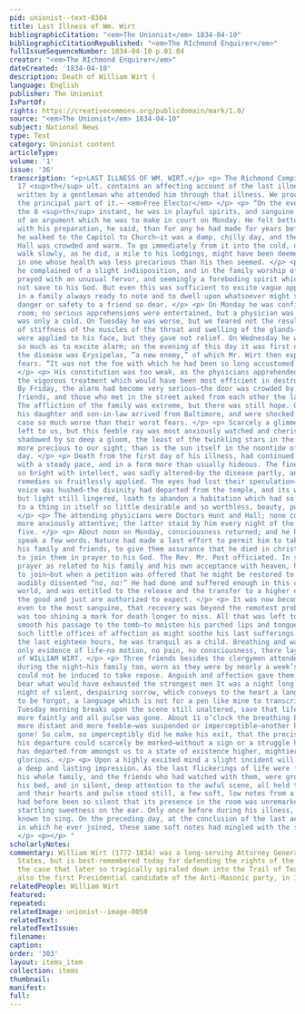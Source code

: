 ```yaml
---
pid: unionist--text-0304
title: Last Illness of Wm. Wirt
bibliographicCitation: "<em>The Unionist</em> 1834-04-10"
bibliographicCitationRepublished: "<em>The RIchmond Enquirer</em>"
fullIssueSequenceNumber: 1834-04-10 p.01.04
creator: "<em>The RIchmond Enquirer</em>"
dateCreated: '1834-04-10'
description: Death of William Wirt (
language: English
publisher: The Unionist
IsPartOf: 
rights: https://creativecommons.org/publicdomain/mark/1.0/
source: "<em>The Unionist</em> 1834-04-10"
subject: National News
type: Text
category: Unionist content
articleType: 
volume: '1'
issue: '36'
transcription: "<p>LAST ILLNESS OF WM. WIRT.</p> <p> The Richmond Compiler of the
  17 <sup>th</sup> ult. contains an affecting account of the last illness of Mr. Wirt,
  written by a gentleman who attended him through that illness. We proceed to extract
  the principal part of it.— <em>Free Elector</em> </p> <p> “On the evening of Saturday,
  the 8 <sup>th</sup> instant, he was in playful spirits, and sanguine of the success
  of an argument which he was to make in court on Monday. He felt better satisfied
  with his preparation, he said, than for any he had made for years before. On Sunday
  he walked to the Capitol to Church—it was a damp, chilly day, and the Representatives’
  Hall was crowded and warm. To go immediately from it into the cold, damp air, and
  walk slowly, as he did, a mile to his lodgings, might have been deemed imprudent
  in one whose health was less precarious than his then seemed. </p> <p> ”That night
  he complained of a slight indisposition, and in the family worship of the evening
  prayed with an unusual fervor, and seemingly a foreboding spirit which he communicated
  not save to his God. But even this was sufficient to excite vague apprehensions
  in a family always ready to note and to dwell upon whatsoever might seem to bode
  danger or safety to a friend so dear. </p> <p> On Monday he was confined to his
  room; no serious apprehensions were entertained, but a physician was called in—it
  was only a cold. On Tuesday he was worse, but we feared not the result. He complained
  of stiffness of the muscles of the throat and swelling of the glands—milk poultices
  were applied to his face, but they gave not relief. On Wednesday he was much worse
  so much as to excite alarm; on the evening of this day it was first discovered that
  the disease was Erysipelas, ”a new enemy,” of which Mr. Wirt then expressed his
  fears. “It was not the foe with which he had been so long accustomed to contend.”
  </p> <p> His constitution was too weak, as the physicians apprehended, to stand
  the vigorous treatment which would have been most efficient in destroying the disease.
  By Friday, the alarm had become very serious—the door was crowded by anxious inquiring
  friends, and those who met in the street asked from each other the latest intelligence.
  The affliction of the family was extreme, but there was still hope. On Saturday,
  his daughter and son-in-law arrived from Baltimore, and were shocked to find the
  case so much worse than their worst fears. </p> <p> Scarcely a glimmer of hope was
  left to us, but this feeble ray was most anxiously watched and cherished. When once
  shadowed by so deep a gloom, the least of the twinkling stars in the firmament is
  more precious to our sight, than is the sun itself in the noontide of an unclouded
  day. </p> <p> Death from the first day of his illness, had continued to approach
  with a steady pace, and in a form more than usually hideous. The fine countenance
  so bright with intellect, was sadly altered—by the disease partly, and partly by
  remedies so fruitlessly applied. The eyes had lost their speculation—the eloquent
  voice was hushed—the divinity had departed from the temple, and its walls were defaced,
  but light still lingered, loath to abandon a habitation which had so long given
  to a thing in itself so little desirable and so worthless, beauty, purity, and worth.
  </p> <p> The attending physicians were Doctors Hunt and Hall; none could have been
  more anxiously attentive; the latter staid by him every night of the last four or
  five. </p> <p> About noon on Monday, consciousness returned; and he had power to
  speak a few words. Nature had made a last effort to permit him to take leave of
  his family and friends, to give them assurance that he died in christian hope, and
  to join them in prayer to his God. The Rev. Mr. Post officiated. In so much of the
  prayer as related to his family and his own acceptance with heaven, he seemed heartily
  to join—but when a petition was offered that he might be restored to health, he
  audibly dissented “no, no!” He had done and suffered enough in this contentious
  world, and was entitled to the release and the transfer to a higher existence, which
  the good and just are authorized to expect. </p> <p> It was now become manifest,
  even to the most sanguine, that recovery was beyond the remotest probability. He
  was too shining a mark for death longer to miss. All that was left to us was to
  smooth his passage to the tomb—to moisten his parched lips and tongue, and perform
  such little offices of affection as might soothe his last sufferings. </p> <p> During
  the last eighteen hours, he was tranquil as a child. Breathing and warmth were the
  only evidence of life—no motion, no pain, no consciousness, there lay the wreck
  of WILLIAM WIRT. </p> <p> Three friends besides the clergymen attended his bedside
  during the night—his family too, worn as they were by nearly a week’s constant watching,
  could not be induced to take repose. Anguish and affection gave them strength to
  bear what would have exhausted the strongest men It was a night long to be remembered—a
  night of silent, despairing sorrow, which conveys to the heart a language never
  to be forgot, a language which is not for a pen like mine to transcribe. </p> <p>
  Tuesday morning breaks upon the scene still unaltered, save that life fluttered
  more faintly and all pulse was gone. About 11 o’clock the breathing became gradually
  more distant and more feeble—was suspended or imperceptible—another breath—he’s
  gone! So calm, so imperceptibly did he make his exit, that the precise moment of
  his departure could scarcely be marked—without a sign or a struggle his bright spirit
  has departed from amongst us to a state of existence higher, mightier, and more
  glorious. </p> <p> Upon a highly excited mind a slight incident will sometimes make
  a deep and lasting impression. As the last flickerings of life were failing—while
  his whole family, and the friends who had watched with them, were grouped around
  his bed, and in silent, deep attention to the awful scene, all held their breath,
  and their hearts and pulse stood still, a few soft, low notes from a pet bird, which
  had before been so silent that its presence in the room was unremarked, fell with
  startling sweetness on the ear. Only once before during his illness, had it been
  known to sing. On the preceding day, at the conclusion of the last act of devotion
  in which he ever joined, these same soft notes had mingled with the solemn ‘Amen.’
  </p> <p></p> "
scholarlyNotes: 
commentary: William Wirt (1772-1834) was a long-serving Attorney General of the United
  States, but is best-remembered today for defending the rights of the Cherokees in
  the case that later so tragically spiraled down into the Trail of Tears. Wirt was
  also the first Presidential candidate of the Anti-Masonic party, in 1832.
relatedPeople: William Wirt
featured: 
repeated: 
relatedImage: unionist--image-0050
relatedText: 
relatedTextIssue: 
filename: 
caption: 
order: '303'
layout: items_item
collection: items
thumbnail: 
manifest: 
full: 
---
```

